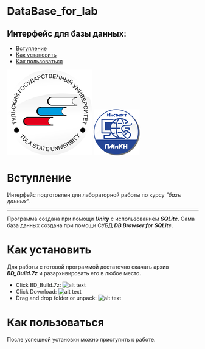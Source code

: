 # DataBase_for_lab
## Интерфейс для базы данных:
- [Вступление]()
- [Как установить]()
- [Как пользоваться]()

![alt text](https://github.com/Kosuri-crypto/DataBase_for_lab/blob/main/Assets/Sprites/tsu-logo.png)
![alt text](https://github.com/Kosuri-crypto/DataBase_for_lab/blob/main/Assets/Sprites/cyber-logo.png)


# Вступление
Интерфейс подготовлен для лабораторной работы по курсу *"базы данных"*.
***
Программа создана при помощи ***Unity*** с использованием ***SQLite***.
Сама база данных создана при помощи СУБД ***DB Browser for SQLite***.

# Как установить
Для работы с готовой программой достаточно скачать архив ***BD_Build.7z*** и разархивировать его в любое место.
- Click BD_Build.7z:
![alt text](https://sun9-37.userapi.com/impg/nVXBRSh2MCyfFQmQdxaq3pQJehQa48uCGlJmvg/lB8QADi2Qyg.jpg?size=176x101&quality=96&proxy=1&sign=07b068ea6a52996bf46d4c9aa638ef78)
- Click Download:
![alt text](https://sun9-69.userapi.com/impg/Rtnj9MjGK05uelxmjMHS70nnVANjvih8rr2t7A/1C3F1foWQ_A.jpg?size=1225x140&quality=96&proxy=1&sign=a1a676481898db3e6fe8887f1d2d920f)
- Drag and drop folder or unpack:
![alt text](https://sun9-70.userapi.com/impg/1o0TToGKM3fA4Q1724EwzpDyBu-Y05m4vOng6w/EKgEBATXJrk.jpg?size=766x519&quality=96&proxy=1&sign=6a6a573002fe2611f2d83a6e78091479)

# Как пользоваться
После успешной установки можно приступить к работе.
